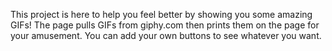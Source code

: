 This project is here to help you feel better by showing you some amazing GIFs! The page pulls GIFs from giphy.com then prints them on the page for your amusement. You can add your own buttons to see whatever you want.
